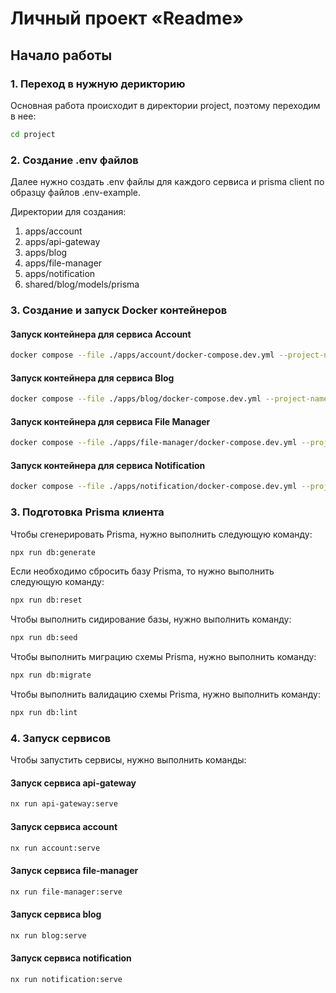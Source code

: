 # Личный проект «Readme»

## Начало работы

### 1. Переход в нужную дерикторию
Основная работа происходит в директории project, поэтому переходим в нее:
```bash
cd project
```

### 2. Создание .env файлов
Далее нужно создать .env файлы для каждого сервиса и prisma client по образцу файлов .env-example.

Директории для создания:
1. apps/account
2. apps/api-gateway
3. apps/blog
4. apps/file-manager
5. apps/notification
6. shared/blog/models/prisma


### 3. Создание и запуск Docker контейнеров

#### Запуск контейнера для сервиса Account
```bash
docker compose --file ./apps/account/docker-compose.dev.yml --project-name "readme-account" --env-file ./apps/account/account.env up -d
```

#### Запуск контейнера для сервиса Blog
```bash
docker compose --file ./apps/blog/docker-compose.dev.yml --project-name "readme-blog" --env-file ./apps/blog/blog.env up -d
```

#### Запуск контейнера для сервиса File Manager
```bash
docker compose --file ./apps/file-manager/docker-compose.dev.yml --project-name "readme-file-manager" --env-file ./apps/file-manager/file-manager.env up -d
```

#### Запуск контейнера для сервиса Notification
```bash
docker compose --file ./apps/notification/docker-compose.dev.yml --project-name "readme-notification" --env-file ./apps/notification/notification.env up -d
```

### 3. Подготовка Prisma клиента

Чтобы сгенерировать Prisma, нужно выполнить следующую команду:
```bash
npx run db:generate
```

Если необходимо сбросить базу Prisma, то нужно выполнить следующую команду:
```bash
npx run db:reset
```

Чтобы выполнить сидирование базы, нужно выполнить команду:
```bash
npx run db:seed
```

Чтобы выполнить миграцию схемы Prisma, нужно выполнить команду:
```bash
npx run db:migrate
```

Чтобы выполнить валидацию схемы Prisma, нужно выполнить команду:
```bash
npx run db:lint
```

### 4. Запуск сервисов
Чтобы запустить сервисы, нужно выполнить команды:

#### Запуск сервиса api-gateway
```bash
nx run api-gateway:serve
```

#### Запуск сервиса account
```bash
nx run account:serve
```

#### Запуск сервиса file-manager
```bash
nx run file-manager:serve
```

#### Запуск сервиса blog
```bash
nx run blog:serve
```

#### Запуск сервиса notification
```bash
nx run notification:serve
```
